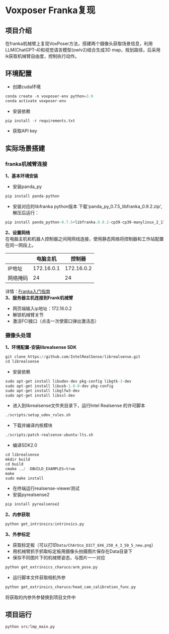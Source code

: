 # Voxposer Franka复现  
## 项目介绍
在franka机械臂上复现VoxPoser方法，搭建两个摄像头获取场景信息，利用LLM(ChatGPT-4)和视觉语言模型(owlv2)结合生成3D map，规划路径，后采用ik获取机械臂自由度，控制执行动作。  
## 环境配置  
* 创建cuda环境
```python
conda create -n voxposer-env python=3.9
conda activate voxposer-env
```
* 安装依赖
```python
pip install -r requirements.txt
```
* 获取API key
## 实际场景搭建  
### franka机械臂连接  
**1、基本环境安装**
* 安装panda_py
```python
pip install panda-python
```
* 安装对应的libfranka python版本
下载'panda_py_0.7.5_libfranka_0.9.2.zip', 解压后运行：
```python
pip install panda_python-0.7.5+libfranka.0.9.2-cp39-cp39-manylinux_2_17_x86_64.manylinux2014_x86_64.whl
```
**2、设置网络**  
在电脑主机和机器人控制器之间用网线连接，使用静态网络将控制器和工作站配置在同一网段上。  

|   | 电脑主机 | 控制器 |
| --- | --- | --- |  
| IP地址 | 172.16.0.1 | 172.16.0.2 |  
| 网络掩码 | 24 | 24 |  

详情：[Franka入门指南](https://franka.cn/FCI/getting_started.html " ")  
**3、服务器主机连接到Frank机械臂**  
 * 网页端输入ip地址：172.16.0.2  
 * 解锁机械臂关节  
 * 激活FCI接口（点击一次使窗口弹出激活态）
### 摄像头处理
**1、环境配置-安装librealsense SDK**
```python
git clone https://github.com/IntelRealSense/librealsense.git
cd librealsense
```
* 安装依赖
```python
sudo apt-get install libudev-dev pkg-config libgtk-3-dev
sudo apt-get install libusb-1.0-0-dev pkg-config
sudo apt-get install libglfw3-dev
sudo apt-get install libssl-dev
```
* 进入到librealsense文件夹目录下，运行Intel Realsense 的许可脚本
```python
./scripts/setup_udev_rules.sh
```
* 下载并编译内核模块
```python
./scripts/patch-realsense-ubuntu-lts.sh
```
* 编译SDK2.0
```python
cd librealsense
mkdir build
cd build
cmake ../ -DBUILD_EXAMPLES=true
make
sudo make install
```
* 在终端运行realsense-viewer测试
* 安装pyrealsense2
```python
pip install pyrealsense2    
```
**2、内参获取**  
```python
python get_intrinsics/intrinsics.py
```
**3、外参标定**
* 获取标定板（可以打印``Data/ChArUco_DICT_6X6_250_4_3_50_5_new.png``）
* 用机械臂抓手抓取标定板用摄像头拍摄图片保存在Data目录下
* 保存不同图片下的机械臂姿态，与图片一一对应
```python
python get_extrinsics_charuco/arm_pose.py
```
* 运行脚本文件获取相机外参
```python
python get_extrinsics_charuco/head_cam_calibration_func.py
```
将获取的内参外参替换到项目文件中
## 项目运行
```python
python src/lmp_main.py
```
